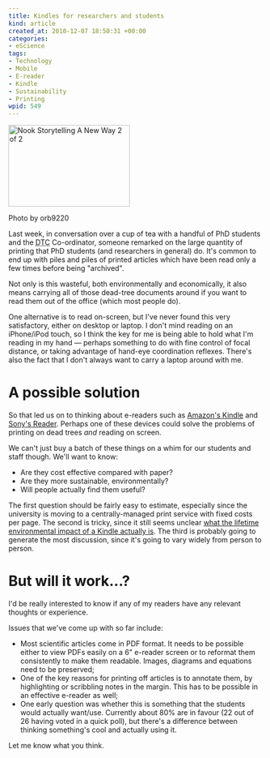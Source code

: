 ```yaml
--- 
title: Kindles for researchers and students
kind: article
created_at: 2010-12-07 18:50:31 +00:00
categories: 
- eScience
tags: 
- Technology
- Mobile
- E-reader
- Kindle
- Sustainability
- Printing
wpid: 549
---
```

<div class="wp-caption alignright"><a href="http://www.flickr.com/photos/orb9220/4794069185/"><img alt="Nook Storytelling A New Way 2 of 2" src="http://farm5.static.flickr.com/4135/4794069185_bde57cedd6_m.jpg" title="Nook Storytelling A New Way 2 of 2" width="240" height="161" /></a><p>Photo by orb9220</p></div>Last week, in conversation over a cup of tea with a handful of PhD students and the <abbr title="Doctoral Training Centre">DTC</abbr> Co-ordinator, someone remarked on the large quantity of printing that PhD students (and researchers in general) do. It's common to end up with piles and piles of printed articles which have been read only a few times before being "archived".

Not only is this wasteful, both environmentally and economically, it also means carrying all of those dead-tree documents around if you want to read them out of the office (which most people do).

One alternative is to read on-screen, but I've never found this very satisfactory, either on desktop or laptop. I don't mind reading on an iPhone/iPod touch, so I think the key for me is being able to hold what I'm reading in my hand — perhaps something to do with fine control of focal distance, or taking advantage of hand-eye coordination reflexes. There's also the fact that I don't always want to carry a laptop around with me.

# A possible solution #

So that led us on to thinking about e-readers such as [Amazon's Kindle][] and [Sony's Reader][]. Perhaps one of these devices could solve the problems of printing on dead trees *and* reading on screen.

We can't just buy a batch of these things on a whim for our students and staff though. We'll want to know:

* Are they cost effective compared with paper?
* Are they more sustainable, environmentally?
* Will people actually find them useful?

The first question should be fairly easy to estimate, especially since the university is moving to a centrally-managed print service with fixed costs per page. The second is tricky, since it still seems unclear [what the lifetime environmental impact of a Kindle actually is][kindle footprint]. The third is probably going to generate the most discussion, since it's going to vary widely from person to person.

# But will it work...? #

I'd be really interested to know if any of my readers have any relevant thoughts or experience.

Issues that we've come up with so far include:

* Most scientific articles come in PDF format. It needs to be possible either to view PDFs easily on a 6" e-reader screen or to reformat them consistently to make them readable. Images, diagrams and equations need to be preserved;
* One of the key reasons for printing off articles is to annotate them, by highlighting or scribbling notes in the margin. This has to be possible in an effective e-reader as well;
* One early question was whether this is something that the students would actually want/use. Currently about 80% are in favour (22 out of 26 having voted in a quick poll), but there's a difference between thinking something's cool and actually using it.

Let me know what you think.

[Amazon's Kindle]: http://www.amazon.co.uk/kindle
[Sony's Reader]: http://www.sony.co.uk/hub/ebook-reader
[kindle footprint]: http://blog.sustainablog.org/new-report-finds-kindle-greener-than-physical-books-is-that-really-so/
